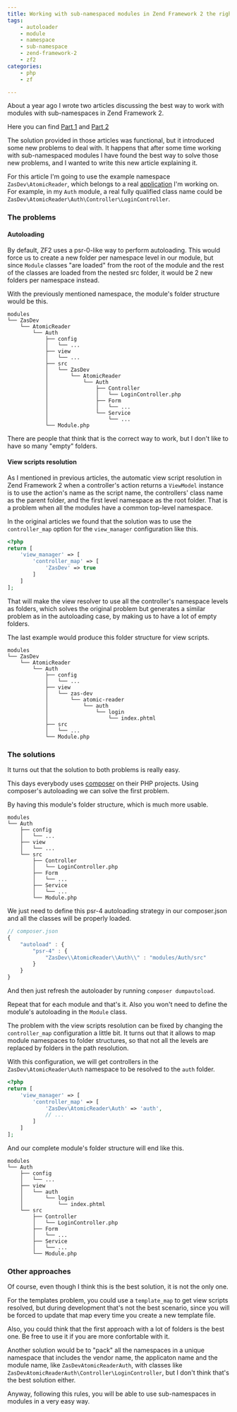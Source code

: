```yaml
---
title: Working with sub-namespaced modules in Zend Framework 2 the right way 
tags:
    - autoloader
    - module
    - namespace
    - sub-namespace
    - zend-framework-2
    - zf2
categories:
    - php
    - zf

---
```


About a year ago I wrote two articles discussing the best way to work with modules with sub-namespaces in Zend Framework 2.

Here you can find [Part 1](https://blog.alejandrocelaya.com/2014/05/21/create-modules-with-sub-namespaces-in-zend-framework-2/) and [Part 2](http://blog.alejandrocelaya.com/2014/06/21/create-modules-with-sub-namespaces-in-zend-framework-2-part-ii/)

The solution provided in those articles was functional, but it introduced some new problems to deal with. It happens that after some time working with sub-namespaced modules I have found the best way to solve those new problems, and I wanted to write this new article explaining it.

For this article I'm going to use the example namespace `ZasDev\AtomicReader`, which belongs to a real [application](https://github.com/zasDev/atomic-reader) I'm working on. For example, in my `Auth` module, a real fully qualified class name could be `ZasDev\AtomicReader\Auth\Controller\LoginController`.

### The problems

#### Autoloading

By default, ZF2 uses a psr-0-like way to perform autoloading. This would force us to create a new folder per namespace level in our module, but since `Module` classes "are loaded" from the root of the module and the rest of the classes are loaded from the nested src folder, it would be 2 new folders per namespace instead.

With the previously mentioned namespace, the module's folder structure would be this.
 
~~~
modules
└── ZasDev
    └── AtomicReader
        └── Auth
            ├── config
            │   └── ...
            ├── view
            │   └── ...
            ├── src
            │   └── ZasDev
            │       └── AtomicReader
            │           └── Auth
            │               ├── Controller
            │               │   └── LoginController.php
            │               ├── Form
            │               │   └── ...
            │               └── Service
            │                   └── ...
            └── Module.php
~~~

There are people that think that is the correct way to work, but I don't like to have so many "empty" folders.

#### View scripts resolution

As I mentioned in previous articles, the automatic view script resolution in Zend Framework 2 when a controller's action returns a `ViewModel` instance is to use the action's name as the script name, the controllers' class name as the parent folder, and the first level namespace as the root folder. That is a problem when all the modules have a common top-level namespace.
 
In the original articles we found that the solution was to use the `controller_map` option for the `view_manager` configuration like this.

~~~php
<?php
return [
    'view_manager' => [
        'controller_map' => [
            'ZasDev' => true
        ]
    ]
];
~~~

That will make the view resolver to use all the controller's namespace levels as folders, which solves the original problem but generates a similar problem as in the autoloading case, by making us to have a lot of empty folders.

The last example would produce this folder structure for view scripts.

~~~
modules
└── ZasDev
    └── AtomicReader
        └── Auth
            ├── config
            │   └── ...
            ├── view
            │   └── zas-dev
            │       └── atomic-reader
            │           └── auth
            │               └── login
            │                   └── index.phtml
            ├── src
            │   └── ...
            └── Module.php
~~~

### The solutions

It turns out that the solution to both problems is really easy.

This days everybody uses [composer](https://getcomposer.org/) on their PHP projects. Using composer's autoloading we can solve the first problem.
 
By having this module's folder structure, which is much more usable.

~~~
modules
└── Auth
    ├── config
    │   └── ...
    ├── view
    │   └── ...
    └── src
        ├── Controller
        │   └── LoginController.php
        ├── Form
        │   └── ...
        ├── Service
        │   └── ...
        └── Module.php
~~~

We just need to define this psr-4 autoloading strategy in our composer.json and all the classes will be properly loaded.

~~~javascript
// composer.json
{
    "autoload" : {
        "psr-4" : {
            "ZasDev\\AtomicReader\\Auth\\" : "modules/Auth/src"
        }
    }
}
~~~

And then just refresh the autoloader by running `composer dumpautoload`.

Repeat that for each module and that's it. Also you won't need to define the module's autoloading in the `Module` class.

The problem with the view scripts resolution can be fixed by changing the `controller_map` configuration a little bit. It turns out that it allows to map module namespaces to folder structures, so that not all the levels are replaced by folders in the path resolution.

With this configuration, we will get controllers in the `ZasDev\AtomicReader\Auth` namespace to be resolved to the `auth` folder.

~~~php
<?php
return [
    'view_manager' => [
        'controller_map' => [
            'ZasDev\AtomicReader\Auth' => 'auth',
            // ...
        ]
    ]
];
~~~

And our complete module's folder structure will end like this.

~~~
modules
└── Auth
    ├── config
    │   └── ...
    ├── view
    │   └── auth
    │       └── login
    │           └── index.phtml
    └── src
        ├── Controller
        │   └── LoginController.php
        ├── Form
        │   └── ...
        ├── Service
        │   └── ...
        └── Module.php
~~~

### Other approaches

Of course, even though I think this is the best solution, it is not the only one.
 
For the templates problem, you could use a `template_map` to get view scripts resolved, but during development that's not the best scenario, since you will be forced to update that map every time you create a new template file.

Also, you could think that the first approach with a lot of folders is the best one. Be free to use it if you are more confortable with it.

Another solution would be to "pack" all the namespaces in a unique namespace that includes the vendor name, the applicaton name and the module name, like `ZasDevAtomicReaderAuth`, with classes like `ZasDevAtomicReaderAuth\Controller\LoginController`, but I don't think that's the best solution either.

Anyway, following this rules, you will be able to use sub-namespaces in modules in a very easy way. 
